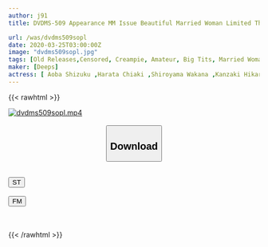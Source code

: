 ```yaml
---
author: j91
title: DVDMS-509 Appearance MM Issue Beautiful Married Woman Limited The Magic Mirror Busty Wife Is The First Blue Sky Slimy Soap Experience! ! A Married Woman Who Is Ashamed By Tokuno Close Mat Play Is Slimy And Raw Insertion With A Big Dick And Cheating Cum Inside SEX! In Ikebukuro

url: /was/dvdms509sopl
date: 2020-03-25T03:00:00Z
image: "dvdms509sopl.jpg"
tags: [Old Releases,Censored, Creampie, Amateur, Big Tits, Married Woman, 4HR+, Soapland	]
maker: [Deeps]
actress: [ Aoba Shizuku ,Harata Chiaki ,Shiroyama Wakana ,Kanzaki Hikaru ,Kakui Erika ]
---
```



{{< rawhtml >}}

<div class="video" data-videoid="qgpBwlxxALtz2bb">
    <a href="javascript:;">
        <img src="/was/dvdms509sopl/dvdms509sopl.jpg" width="WIDTH" height="HEIGHT" alt="dvdms509sopl.mp4" loading="lazy">
    </a>
</div>

<script type="text/javascript" src="https://j91.asia/asset/on-demand-st.js"></script>

<br>
  <link rel="stylesheet" href="https://j91.asia/asset/bs5.css">
  
  <center>
  <button class="btn btn-primary" type="button" data-bs-toggle="collapse" data-bs-target=".multi-collapse" aria-expanded="false" aria-controls="multiCollapseExample1 multiCollapseExample2"><h2>Download</h2></button></center>
</p>
<div class="row">
  <div class="col">
    <div class="collapse multi-collapse" id="multiCollapseExample1">
      <div class="card card-body">
	      	      <br>
<div class="buttons">  
<a href="https://streamtape.to/v/qgpBwlxxALtz2bb" target="_blank"><button class="btn-hover color-3"><i class="fa fa-download"></i> ST</button></a></div>
    </div>
  </div>
</div>
  <div class="col">
    <div class="collapse multi-collapse" id="multiCollapseExample2">
      <div class="card card-body">
	      <br>
<div class="buttons">
    <a href="https://filemoon.sx/d/gxrzh6f6171h" target="_blank"><button class="btn-hover color-8"><i class="fa fa-download"></i> FM</button></a></div>
<br><br>
      </div>
    </div>
  </div>
</div>

{{< /rawhtml >}}